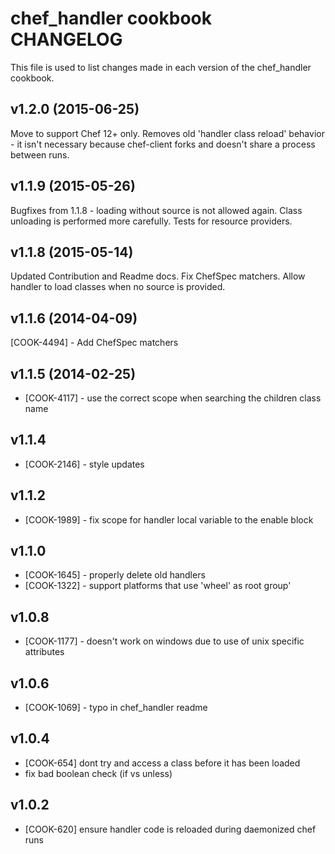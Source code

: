 chef_handler cookbook CHANGELOG
===============================
This file is used to list changes made in each version of the chef_handler cookbook.

v1.2.0 (2015-06-25)
-------------------
Move to support Chef 12+ only.
Removes old 'handler class reload' behavior - it isn't necessary
  because chef-client forks and doesn't share a process between runs.

v1.1.9 (2015-05-26)
-------------------
Bugfixes from 1.1.8 - loading without source is not allowed again.
Class unloading is performed more carefully.
Tests for resource providers.

v1.1.8 (2015-05-14)
-------------------
Updated Contribution and Readme docs.
Fix ChefSpec matchers.
Allow handler to load classes when no source is provided.

v1.1.6 (2014-04-09)
-------------------
[COOK-4494] - Add ChefSpec matchers


v1.1.5 (2014-02-25)
-------------------
- [COOK-4117] - use the correct scope when searching the children class name


v1.1.4
------
- [COOK-2146] - style updates

v1.1.2
---------
- [COOK-1989] - fix scope for handler local variable to the enable block

v1.1.0
------

- [COOK-1645] - properly delete old handlers
- [COOK-1322] - support platforms that use 'wheel' as root group'

v1.0.8
------
- [COOK-1177] - doesn't work on windows due to use of unix specific attributes

v1.0.6
------
- [COOK-1069] - typo in chef_handler readme

v1.0.4
------
- [COOK-654] dont try and access a class before it has been loaded
- fix bad boolean check (if vs unless)

v1.0.2
------
- [COOK-620] ensure handler code is reloaded during daemonized chef runs
  
